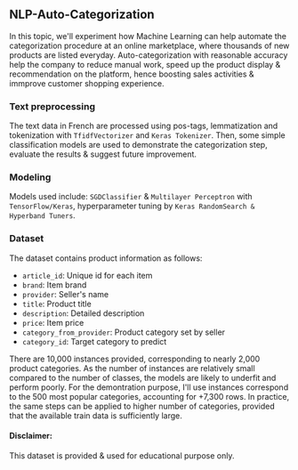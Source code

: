 ## NLP-Auto-Categorization
In this topic, we'll experiment how Machine Learning can help automate the categorization procedure at an online marketplace, where thousands of new products are listed everyday. Auto-categorization with reasonable accuracy help the company to reduce manual work, speed up the product display & recommendation on the platform, hence boosting sales activities & immprove customer shopping experience.

### Text preprocessing
The text data in French are processed using pos-tags, lemmatization and tokenization with `TfidfVectorizer` and `Keras Tokenizer`. Then, some simple classification models are used to demonstrate the categorization step, evaluate the results & suggest future improvement.

### Modeling
Models used include: `SGDClassifier` & `Multilayer Perceptron` with `TensorFlow/Keras`, hyperparameter tuning by `Keras RandomSearch & Hyperband Tuners`.

### Dataset
The dataset contains product information as follows:

- `article_id`: Unique id for each item
- `brand`: Item brand
- `provider`: Seller's name
- `title`: Product title
- `description`: Detailed description
- `price`: Item price
- `category_from_provider`: Product category set by seller
- `category_id`: Target category to predict

There are 10,000 instances provided, corresponding to nearly 2,000 product categories. As the number of instances are relatively small compared to the number of classes, the models are likely to underfit and perform poorly. For the demontration purpose, I'll use instances correspond to the 500 most popular categories, accounting for +7,300 rows. In practice, the same steps can be applied to higher number of categories, provided that the available train data is sufficiently large.

#### Disclaimer:
This dataset is provided & used for educational purpose only. 

